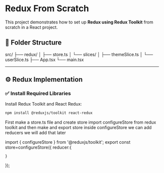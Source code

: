# Redux From Scratch

This project demonstrates how to set up **Redux using Redux Toolkit** from scratch in a React project.


## 📁 Folder Structure

src/
├── redux/
│ ├── store.ts
│ └── slices/
│ ├── themeSlice.ts
│ └── userSlice.ts
├── App.tsx
└── main.tsx


---

## ⚙️ Redux Implementation

### ✅ Install Required Libraries

Install Redux Toolkit and React Redux:

```bash
npm install @reduxjs/toolkit react-redux
```

First make a store.ts file and create store
import configureStore from redux toolkit and then make and export store 
inside configureStore we can add reducers we will add that later

import { configureStore } from '@reduxjs/toolkit';
export const store=configureStore({
    reducer:{

    }
});